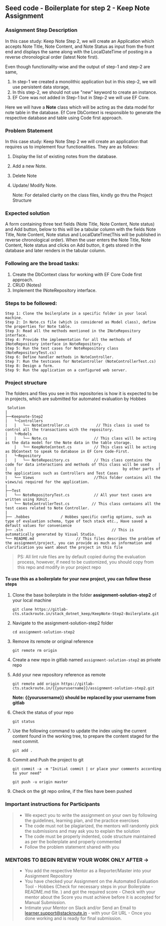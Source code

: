 ## Seed code - Boilerplate for step 2 - Keep Note Assignment
### Assignment Step Description
In this case study: Keep Note Step 2, we will create an Application which accepts Note Title, Note Content, and Note Status as input from the front end and displays the same along with the LocalDateTime of posting in a reverse chronological order (latest Note first). 

Even though functionality-wise and the output of step-1 and step-2 are same, 
 1. In step-1 we created a monolithic application but in this step-2, we will use persistent data storage,  
 2. In this step-2, we should not use "new"  keyword to create an instance.  
 3. EF Core was not added in Step-1 but in Step-2 we will use EF Core.

Here we will have a **Note** class which will be acting as the data model for note table in the database. 
Ef Core DbContext is responsible to generate the respective database and table using Code first approach. 

### Problem Statement
In this case study: Keep Note Step 2 we will create an application that requires us to implement four functionalities. They are as follows:
1. Display the list of existing notes from the database.
2. Add a new Note.
3. Delete Note
4. Update/ Modify Note.

    
    Note: For detailed clarity on the class files, kindly go thru the Project Structure

### Expected solution

A form containing three text fields (Note Title, Note Content, Note status) and Add button, below to this will be a tabular column with the fields Note Title,  Note Content, Note status and LocalDateTime(This will be published in reverse chronological order). 
When the user enters the Note Title, Note Content, Note status and clicks on Add button, it gets stored in the database and later renders in the tabular column.

### Following are the broad tasks:
1. Create the DbContext class for working with EF Core Code first approach. 
2. CRUD (Notes)
3. Implement the INoteRepository interface.

### Steps to be followed:

    Step 1: Clone the boilerplate in a specific folder in your local machine. 
    Step 2: In Note.cs file (which is considered as Model class), define the properties for Note table.
    Step 3: Read all the methods mentioned in the INoteRepository interface.
    Step 4: Provide the implementation for all the methods of INoteRepository interface in NoteRepository.
    Step 5: Run the test cases for NoteRepository class (NoteRepositoryTest.cs)
    Step 6: Define handler methods in NoteController.
    Step 7: Run the testcases for NoteController (NoteControllerTest.cs)
    Step 8: Design a form.
    Step 9: Run the application on a configured web server.

### Project structure

The folders and files you see in this repositories is how it is expected to be in projects, which are submitted for automated evaluation by Hobbes

     Solution
	|
	├──Keepnote-Step2
	|	└─Controllers
	|	|	└── NoteController.cs 		     // This class is used to control all the transactions with the repository.
	|	└─Models
	|	|	└── Note.cs                    	// This class will be acting as the data model for the Note data in the table storage. 
        |   └── KeepNoteContext.cs          // This class will be acting as DbContext to speak to database in EF Core Code-First. 
	|	└─Repository
	|	|	└── NoteRepository.cs          	// This class contains the code for data interactions and methods of this class will be used 	|   |   |                                                by other parts of the applications such as Controllers and Test Cases               
	|   └── Views							//This folder contains all the views/ui required for the application.
	|
	├──Test
	|	└── NoteRepositoryTest.cs       	// All your test cases are written using XUnit.
	|	└── NoteControllerTest.cs  		   // This class contaions all the test cases related to Note Controller.
	|
	├── .hobbes              / Hobbes specific config options, such as type of evaluation schema, type of tech stack etc., Have saved a default values for convenience
	├── .sln			                            // This is automatically generated by Visual Studio.
	└── README.md  		            // This files describes the problem of the assignment/project, you can provide as much as information and clarification you want about the project in this file
> PS: All lint rule files are by default copied during the evaluation process, however, if need to be customized, you should copy from this repo and modify in your project repo


#### To use this as a boilerplate for your new project, you can follow these steps

1. Clone the base boilerplate in the folder **assignment-solution-step2** of your local machine
    
    `git clone https://gitlab-cts.stackroute.in/stack_dotnet_keep/KeepNote-Step2-Boilerplate.git`
    
2. Navigate to the assignment-solution-step2 folder

    `cd assignment-solution-step2`

3. Remove its remote or original reference

     `git remote rm origin`

4. Create a new repo in gitlab named `assignment-solution-step2` as private repo

5. Add your new repository reference as remote

     `git remote add origin https://gitlab-cts.stackroute.in/{{yourusername}}/assignment-solution-step2.git`

     **Note: {{yourusername}} should be replaced by your username from gitlab**

5. Check the status of your repo 
     
     `git status`

6. Use the following command to update the index using the current content found in the working tree, to prepare the content staged for the next commit.

     `git add .`
 
7. Commit and Push the project to git

     `git commit -a -m "Initial commit | or place your comments according to your need"`

     `git push -u origin master`

8. Check on the git repo online, if the files have been pushed

### Important instructions for Participants
> - We expect you to write the assignment on your own by following the guidelines, learning plan, and the practice exercises
> - The code must not be plagiarized, the mentors will randomly pick the submissions and may ask you to explain the solution
> - The code must be properly indented, code structure maintained as per the boilerplate and properly commented
> - Follow the problem statement shared with you

### MENTORS TO BEGIN REVIEW YOUR WORK ONLY AFTER ->
> - You add the respective Mentor as a Reporter/Master into your Assignment Repository
> - You have checked your Assignment on the Automated Evaluation Tool - Hobbes (Check for necessary steps in your Boilerplate - README.md file. ) and got the required score - Check with your mentor about the Score you must achieve before it is accepted for Manual Submission.
> - Intimate your Mentor on Slack and/or Send an Email to learner.support@stackroute.in - with your Git URL - Once you done working and is ready for final submission.